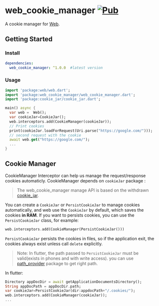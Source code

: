 # web_cookie_manager [![Pub](https://img.shields.io/pub/v/web_cookie_manager.svg?style=flat-square)](https://pub.dartlang.org/packages/web_cookie_manager)

A  cookie manager for [Web](https://github.com/tautalos/web).

## Getting Started

### Install

```yaml
dependencies:
  web_cookie_manager: ^1.0.0  #latest version
```

### Usage

```dart
import 'package:web/web.dart';
import 'package:web_cookie_manager/web_cookie_manager.dart';
import 'package:cookie_jar/cookie_jar.dart';

main() async {
  var web =  Web();
  var cookieJar=CookieJar();
  web.interceptors.add(CookieManager(cookieJar));
  // Print cookies
  print(cookieJar.loadForRequest(Uri.parse("https://google.com/")));
  // second request with the cookie
  await web.get("https://google.com/");
  ... 
}
```

## Cookie Manager

CookieManager Interceptor can help us manage the request/response cookies automaticly. CookieManager depends on `cookieJar` package :

> The web_cookie_manager  manage API is based on the withdrawn [cookie_jar](https://github.com/tautalos/cookie_jar).

You can create a `CookieJar` or `PersistCookieJar` to manage cookies automatically, and web use the `CookieJar` by default, which saves the cookies **in RAM**. If you want to persists cookies, you can use the `PersistCookieJar` class, for example:

```dart
web.interceptors.add(CookieManager(PersistCookieJar()))
```

`PersistCookieJar` persists the cookies in files, so if the application exit, the cookies always exist unless call `delete` explicitly.

> Note: In flutter, the path passed to `PersistCookieJar` must be valid(exists in phones and with write access). you can use [path_provider](https://pub.dartlang.org/packages/path_provider) package to get right path.

In flutter: 

```dart
Directory appDocDir = await getApplicationDocumentsDirectory();
String appDocPath = appDocDir.path;
var cookieJar=PersistCookieJar(dir:appdocPath+"/.cookies/");
web.interceptors.add(CookieManager(cookieJar));
...
```
